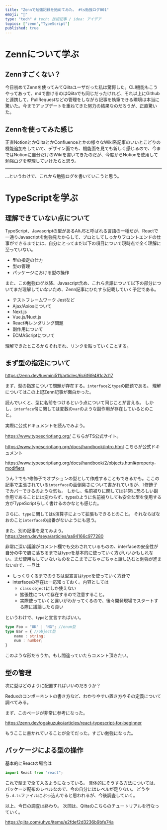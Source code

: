 ```yaml
---
title: "Zennで勉強記録を始めてみた。 #ts勉強ログ001"
emoji: "🍰"
type: "tech" # tech: 技術記事 / idea: アイデア
topics: ["zenn","TypeScript"]
published: true
---
```


# Zennについて学ぶ

## Zennすごくない？

今日初めてZennを使ってみてQiitaユーザだった私は驚愕した。CLI機能もこうやってあって、mdで書けるのはQiitaでも同じだったけれど、それ以上にGithubと連携して、PullRequestなどの管理をしながら記事を執筆できる環境は本当に驚いた。今までアップデートを重ねてきた努力の結果なのだろうが、正直驚いた。


## Zennを使ってみた感じ

正直NotionとかQiitaとかConfluenceとかの様々なWiki系記事のいいとこどりの機能追加をしていて、デザイン面でも、機能面を見ても新しく感じるので、今まではNotionに自分だけのWikiを書いてきたのだが、今度からNotionを使用して勉強ログを整理していけたらと思う。

---

...というわけで、これから勉強ログを書いていこうと思う。

# TypeScriptを学ぶ

## 理解できていない点について
TypeScript、Javascriptの型があるAltJSと呼ばれる言語の一種だが、Reactで一通りJavascriptを勉強見たからして、プロとしてしっかりフロントエンドの仕事ができるまでには、自分にとってまだ以下の項目について現時点で全く理解に至っていない。

- 型の指定の仕方
- 型の管理
- パッケージにおける型の操作

また、この勉強ログ以降、Javascript含め、これら言語について以下の部分についてまだ理解していないため、Zenn記事にひたすら記載していく予定である。

- テストフレームワーク Jestなど
- Ajax/Axiosについて
- Next.js
- Vue.js/Nuxt.js
- React再レンダリング問題
- 副作用について
- ECMAScriptについて

理解できたところからそれぞれ、リンクを貼っていくことする。

## まず型の指定について

https://zenn.dev/luvmini511/articles/6c6f69481c2d17

まず、型の指定について問題が存在する。`interface`と`type`の問題である。
理解についてはこの上記Zenn記事が面白かった。

読んでいくと、型に名前をつけるという点について同じことが言える。
しかし、`interface`句に関しては変数の`var`のような副作用が存在しているとのこと。

実際に公式ドキュメントを読んでみよう。

https://www.typescriptlang.org/
こちらがTS公式サイト。

https://www.typescriptlang.org/docs/handbook/intro.html
こちらが公式ドキュメント

https://www.typescriptlang.org/docs/handbook/2/objects.html#property-modifiers

うん？でも`?`修飾子でオプションの型として作成することもできるかも。ここの記事で主張されている`interface`の面倒臭さについて書かれているが、`?`修飾子でカバーできるのような気も。
しかし、名前被りに関しては非常に恐ろしい副作用であることには変わらず、typeのように名前被りしても安全な型を使用する方がTypeScriptらしく書けるのかなとも感じた。

さらに、`type`に関しては`&`演算子によって拡張もできるとのこと。
それならばなおのこと`interface`の出番がないようにも思う。

また、別の記事を見てみよう。
https://zenn.dev/seya/articles/aa94166c977280

非常に深い議論がコメント欄でも交わされているものの、interfaceの安全性が自分の中で腑に落ちるまではtypeを基本的に使っていく方がいいかもしれない。まだ使用もしていないものをここまでごちゃごちゃと話し込むと勉強が進まないので、一旦は
* しっくりくるまでのうちは型宣言はtypeを使っていく方針で
* interfaceの存在は一応知っておく。内容としては
    - `class` `object`にしか使えない
    - 拡張性について存在するので注意すること。
    - 実際使っていくと違いがわかってくるので、後々開発現場でスタートする際に議論したら良い

というわけで、`type`と宣言すればいい。

```typescript
type Foo = "OK" | "NG"; //enum型
type Bar = { //object型
    name : string;
    num : number;
}
```

このような形だろうか。もし間違っていたらコメント頂きたい。

## 型の管理

次に型はどのように配置すればいいのだろうか？

Reduxのコンポーネントの書き方など、わかりやすい置き方やその定義について調べてみる。

まず、このページが非常に参考になった。

https://zenn.dev/ogakuzuko/articles/react-typescript-for-beginner

もうここに書かれていることが全てだった。すごい勉強になった。

## パッケージによる型の操作

基本的にReactの場合は
```typescript
import React from "react";

```

これで型まで全て入るようになっている。
具体的にそうする方法については、パッケージ配布のレベルなので、今の自分にはレベルが足りない。
どうやら`.d.ts`ファイルにぶっ込んでると思われるが、今後調査していく。

以上、今日の調査は終わり。
次回は、Qiitaのこちらのチュートリアルを行なっていく。

https://qiita.com/uhyo/items/e2fdef2d3236b9bfe74a

